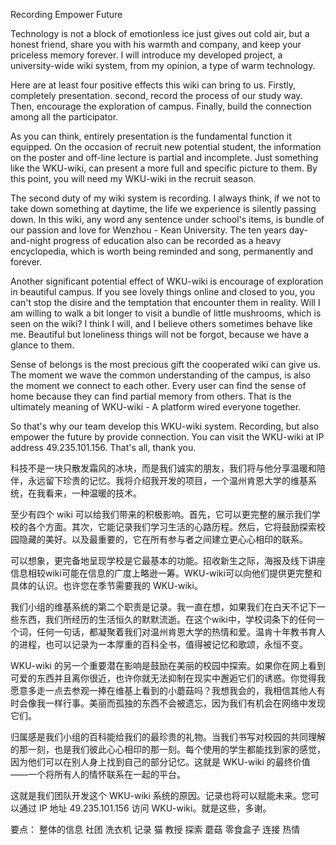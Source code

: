 Recording Empower Future

Technology is not a block of emotionless ice just gives out cold air, but a honest friend, share you with his warmth and company, and keep your priceless memory forever. I will introduce my developed project, a university-wide wiki system, from my opinion, a type of warm technology.

Here are at least four positive effects this wiki can bring to us. Firstly, completely presentation. second, record the process of our study way. Then, encourage the exploration of campus. Finally, build the connection among all the participator.

As you can think, entirely presentation is the fundamental function it equipped. On the occasion of recruit new potential student, the information on the poster and off-line lecture is partial and incomplete. Just something like the WKU-wiki, can present a more full and specific picture to them. By this point, you will need my WKU-wiki in the recruit season.

The second duty of my wiki system is recording. I always think, if we not to take down something at daytime, the life we experience is silently passing down. In this wiki, any word any sentence under school's items, is bundle of our passion and love for Wenzhou - Kean University. The ten years day-and-night progress of education also can be recorded as a heavy encyclopedia, which is worth being reminded and song, permanently and forever.

Another significant potential effect of WKU-wiki is encourage of exploration in beautiful campus. If you see lovely things online and closed to you, you can't stop the disire and the temptation that encounter them in reality. Will I am willing to walk a bit longer to visit a bundle of little mushrooms, which is seen on the wiki? I think I will, and I believe others sometimes behave like me. Beautiful but loneliness things will not be forgot, because we have a glance to them.

Sense of belongs is the most precious gift the cooperated wiki can give us. The moment we wave the common understanding of the campus, is also the moment we connect to each other. Every user can find the sense of home because they can find partial memory from others. That is the ultimately meaning of WKU-wiki - A platform wired everyone together.

So that's why our team develop this WKU-wiki system. Recording, but also empower the future by provide connection. You can visit the WKU-wiki at IP address 49.235.101.156. That's all, thank you.

科技不是一块只散发霜风的冰块，而是我们诚实的朋友，我们将与他分享温暖和陪伴，永远留下珍贵的记忆。我将介绍我开发的项目，一个温州肯恩大学的维基系统，在我看来，一种温暖的技术。

至少有四个 wiki 可以给我们带来的积极影响。首先，它可以更完整的展示我们学校的各个方面。其次，它能记录我们学习生活的心路历程。然后，它将鼓励探索校园隐藏的美好。以及最重要的，它在所有参与者之间建立更心心相印的联系。

可以想象，更完备地呈现学校是它最基本的功能。招收新生之际，海报及线下讲座信息相较wiki可能在信息的广度上略逊一筹。WKU-wiki可以向他们提供更完整和具体的认识。也许您在季节需要我的 WKU-wiki。

我们小组的维基系统的第二个职责是记录。我一直在想，如果我们在白天不记下一些东西，我们所经历的生活恒久的默默流逝。在这个wiki中，学校词条下的任何一个词，任何一句话，都凝聚着我们对温州肯恩大学的热情和爱。温肯十年教书育人的进程，也可以记录为一本厚重的百科全书，值得被记忆和歌颂，永恒不变。

WKU-wiki 的另一个重要潜在影响是鼓励在美丽的校园中探索。如果你在网上看到可爱的东西并且离你很近，也许你就无法抑制在现实中邂逅它们的诱惑。你觉得我愿意多走一点去参观一捧在维基上看到的小蘑菇吗？我想我会的，我相信其他人有时会像我一样行事。美丽而孤独的东西不会被遗忘，因为我们有机会在网络中发现它们。

归属感是我们小组的百科能给我们的最珍贵的礼物。当我们书写对校园的共同理解的那一刻，也是我们彼此心心相印的那一刻。每个使用的学生都能找到家的感觉，因为他们可以在别人身上找到自己的部分记忆。这就是 WKU-wiki 的最终价值——一个将所有人的情怀联系在一起的平台。

这就是我们团队开发这个 WKU-wiki 系统的原因。记录也将可以赋能未来。您可以通过 IP 地址 49.235.101.156 访问 WKU-wiki。就是这些，多谢。 

要点：
整体的信息 社团 洗衣机
记录 猫 教授
探索 蘑菇 零食盒子
连接 
热情 